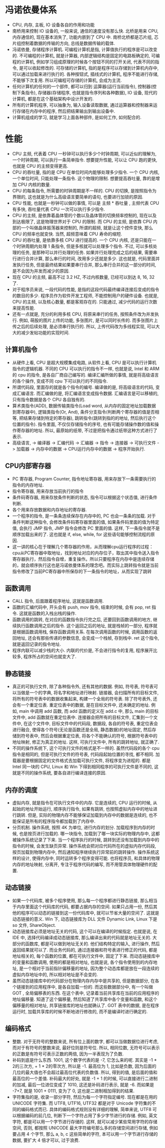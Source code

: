 # 冯诺依曼体系

* CPU, 内存, 主板, IO 设备各自的作用和功能
* 南桥用来控制 IO 设备的, 一般来说, 通信的速度没有那么快. 北桥是用来 CPU, 内存通信的, 现在基本消失了, 功能内嵌到了 CPU 中. 南桥北桥都是芯片组, 芯片组控制着数据的传输的方向, 总线是数据传输的载体.
* 冯诺依曼, 存储程序计算机. 可编程计算机是指, 计算值执行的程序是可以改变的. 不可编程的计算机, 就是计算器, 内部逻辑结构是固定的电路板确定的, 可编程的计算机, 例如学习组成原理的时候各个按钮不同的打开关闭, 代表不同的指令, 是可以收起修改的. 可存储的计算机, 指的是程序可以存储到计算机内存中, 可以通过加载来进行执行的. 各种按钮式, 插线式的计算机, 程序不能进行存储, 不能够下次复用. 所以可编程可存储的计算机, 会成为主流.
* 任何计算机的任何的一个部件, 都可以归到 运算器(运行当前指令), 控制器(控制下条指令), 存储器(存储程序, 也就是指令序列和各种数据), IO 设备, 现代的计算机, 都是在这个基础架构中设计开发的.
* 所有的计算机程序, 可以抽象为, 输入设备读取数据, 通过运算器和控制器来运行存储在内存中的程序, 然后把结果输出到输出设备中.
* 计算机组成的学习, 就是学习上面各种部件, 是如何工作, 如何配合的.

# 性能

* CPU 主频, 代表着 CPU 一秒钟可以执行多少个时钟周期, 可以近似的理解为, 一个时钟周期, 可以执行一条简单指令. 想要提升性能, 可以让 CPU 跑的更快, 也就是 CPU 的主频变得更高.
* CPU 的吞吐量, 指的是 CPU 在单位时间内能够处理多少指令. 一个 CPU 内核, 一个单位时间, 只能处理一条指令. 这个物理的限制. 想要提高吞吐量, 靠的是增加 CPU 内核的数量.
* CPU 的每条指令, 所需要的时钟周期是不一样的. CPU 的切换, 是按照指令为界限的, 这也就是为什么高级语言要简单的语句, 也要进行加锁的原因.
* CPU 性能, 也就是一秒钟可以做的事情, 可以是 主频 * 吞吐量 , 主频代表 CPU 有多快, 吞吐量代表 CPU 一次可以执行多少指令. 
* CPU 的主频, 是依靠着晶体管的个数以及晶体管的切换频率控制的, 现在以及到达极限了, 这是物理世界对于 CPU 的限制. 而 CPU 的主频, 是依靠 CPU 内部的一个叫做晶体振荡器来控制的, 所谓的超频, 就是让这个控件变快, 那么 CPU 的频率也就变快. 当然, 超频意味着 CPU 寿命的缩短.
* CPU 的吞吐量, 是依靠多核 CPU 进行提高的. 一个 CPU 内核, 还是只能在一个时钟周期内处理 1 条指令, 但是多核就可以处理多个指令. 不过, 可以多核处理的任务, 是那种可以并行处理的任务. 如果并行处理完成之后的结果, 需要串行进行合并计算, 那么串行的时间, 改用多少还就是多少. 这也就是, 代码里面并发执行任务, 但是最终结果如果要串行合并, 那么串行合并的这一部分的时间, 是不会因为并发而减少的原因. 
* 现在 CPU 的主频, 最高不过 3.2 HZ, 不过内核数量, 已经可以到达 8, 16, 32 了.
* 对于程序员来说, 一段代码的性能, 是指的这段代码最终编译连接后变成的指令的数目的多少. 程序员作为软件开发工程师, 不能控制用户的硬件设备. 也就是, CPU 的主频, 以及核心数量, 都是客观存在的. 只能通过, 减少代码的运行次数来提高性能.
* 还有一点就是, 充分的利用多核 CPU, 将原来串行的任务, 按照条件改为并发执行. 例如, 萌股的图片上传的功能, 多张图片, 是可以同时长传的. 而多张图片上传之后的后续处理, 是必须串行执行的. 所以, 上传代码改为多线程实现, 可以大大的减少发帖功能的实现时间.

## 计算机指令

* 从硬件上看, CPU 是超大规模集成电路, 从软件上看, CPU 是可以执行计算机指令的逻辑机器. 不同的 CPU 可以执行的指令不一样, 也就是说, Intel 和 ARM 的 cpu 的指令, 是各自厂商自己编写的. 编译汇编所做的事情, 就是将高级语言的各个操作, 变成不同 cpu 下可以执行的不同指令.
* 所谓代码段, 里面存的就是各个指令的编号. 编译做的是, 将高级语言的代码, 变成汇编语言. 而汇编做的是, 将汇编语言变成指令数据. 汇编语言是可以移植的, 只有指令数据是各个 CPU 各自独有的.
* 算术类指令(ADD), 数据传输类指令(Load word, 从内存的固定地址加载数据到寄存器中), 逻辑类指令(Or, And), 条件分支指令(判断两个寄存器的值是否相等, 把结果存储到特定的寄存器), 跳转指令(跳转到指的的地址, 然后执行这个位置的指令). 指令里面, 不仅仅存储指令的序号, 也有可能存储操作数的值和操作寄存器的地址. 所以, 最原始的纸带, 不过是把指令通过纸带这种方式进行了表示.
* 高级语言, -> 编译器 -> 汇编代码 -> 汇编器 -> 指令 -> 连接器 -> 可执行文件 -> 加载器 -> 内存中的数据 -> CPU运行内存中的数据 -> 程序开始执行.


## CPU内部寄存器

* PC 寄存器, Program Counter, 指令地址寄存器, 用来存放下一条需要执行的指令的内存地址.
* 指令寄存器, 用来存放当前执行的指令
* 条件码寄存器, 用来存放条件判断的状态, 指令可以根据这个状态值, 进行条件判断. 
* 各个用来存放数据和内存地址的寄存器.
* 一个程序的指令, 是一条条连续保存在内存中的, PC 也会一条条的加载. 对于条件判断这种指令, 会修改条件码寄存器里面的值, 如果条件码里面的值为特定值, 会执行 JMP 指令, JMP 指令会修改 PC 里面的值. 这样, 下一条指令就不是顺序加载出来的了. 这也就是 if, else, while, for 这些语句能够控制流程的原因.
*  这一讲的核心在于理解几个寄存器的作用，从而理解cpu运行程序的过程：cpu从PC寄存器中取地址，找到地址对应的内存位子，取出其中指令送入指令寄存器执行，然后指令自增，重复操作。所以只要程序在内存中是连续存储的，就会顺序执行这也是冯诺依曼体系的理念吧。而实际上跳转指令就是当前指令修改了当前PC寄存器中所保存的下一条指令的地址，从而实现了跳转

## 函数调用

* CALL 指令, 后面跟着程序地址, 这就是函数调用.
* 函数的汇编代码中, 开头会有 push, mov 指令, 结束的时候, 会有 pop, ret 指令. 这就是函数的入栈出栈的操作.
* 函数调用的跳转, 在对应的函数指令执行完之后, 还要回到函数调用的地方, 继续执行函数调用之后的指令. 这个返回之后的地址, 就是栈帧的一部分, 程序就是根据函数调用栈, 保存函数调用关系. 在每次调用函数的时候, 调用函数的返回地址, 还会有那些传递的参数信息, 会变成一个栈帧, 存到栈中. ret 这个指令, 就是返回记录的指令地址.
* 程序内联可以减少栈的大小. 内联的代价是, 不会进行指令的复用, 程序展开比较多, 程序所占的空间也就变大了.

## 静态链接

* 真正的可执行文件, 除了各种指令外, 还有其他的数据. 例如, 符号表, 符号表可以当做是一个的字典, 将名字和地址进行映射. 链接器, 会扫描所有的目标文件, 将所有的符号表中的数据收集起来, 构建一个全局的符号表. 除了符号表外, 还会有一个重定位表. 重定位表中的数据, 是在目标文件中, 还未确定的地址. 例如, main 中调用 add 函数, 而 add 函数的定义在 add.c 中, 那么 main 的目标文件中, add 函数就在重定位表中. 连接器会把所有的目标文件, 汇集到一个文件中, 在这个文件中, 目标文件中的代码段, 数据段, 各自的符号表, 重定位表会进行融合, 使得各个符号(无论是函数还是全局, 静态数据)的地址固定, 然后存储到符号表中, 然后会根据重定位表, 将各个不能确认的符号, 根据符号表中的地址映射, 修正为真正的地址. 这样, 可执行文件中, 所有的跳转地址, 就正确了.
* 不同的操作系统下, 这个可执行文件的格式是不一样的. 虽然代码段的各个 cpu 指令是相同的, 但是可执行文件的符号表, 代码段起始位置的寻找, 都不相同. 加载器是要根据固定的文件格式去加载可执行文件, 将程序变为进程的. 都是 Intel 同一块的 CPU, Linux 和 Win 下得到相同程序的可执行文件是不同的, 这就是不同的操作系统, 要各自进行编译连接的原因.

## 内存的调度

* 虚拟内存, 就是指令在可执行文件中的内存. 它是连续的, CPU 运行的时候, 从起始的地址开始运行, 顺序执行指令, 如果有跳转, 也按照虚拟内存中的地址进行跳转. 但是, 实际的物理内存不能够保证加载到内存中的数据是连续的, 也不能保证是所有的程序指令都加载到了内存中.
* 分页机制. 操作系统, 按照 4K 为单位, 进行内存的划分. 加载程序到内存的时候, 也是按页进行加载的. 哪一块指令, 加载到了哪一块实际的物理内存中, 这都被操作系统记录了下来. 当一个程序执行的时候, 跳转到还没有加载到内存中的指令的时候, 会发生缺页异常. 操作系统会把对应代码所在的虚拟内存代码段, 按页加载到物理内存中, 然后通知程序继续执行异常前的跳转操作. 操作系统这样的设计, 使得内存中, 同时运转多个程序变得可能. 也将程序员, 和具体的物理内存的地址映射, 分离开, 专注于程序代码的编写, 而不用管具体物理硬件的配置.

## 动态链接
* 如果一个代码库, 被多个程序使用, 那么每一个程序都进行静态链接, 那么相当于内存里面这个代码库的代码, 都要占据内存的空间. 如果只占用一份, 然后其他的程序可以动态的链接到这一份代码库中, 就可以节省大量的空间了. 这就是动态链接的意义. Win 下, 动态链接库为 DLL 文件 Dynamic Link, Linux 下是 so 文件, ShareObject.
* 动态链接库必须是地址无关的代码, 这个可以在编译的时候指定. 也就是说, 在 IDE 中, 选择代码编译成动态链接库, 那么编译出来的代码就是地址无关的. 大部分的函数库, 都是可以做到地址无关的. 他们结构特定的输入, 进行操作, 然后返回结果就可以了. 而业务代码的, 通过连接器和符号表进行修正的代码, 都是地址相关的, 每个函数的位置, 都在可执行文件中, 固定了下来. 而动态链接库中的变量和函数调用, 使用的都是相对地址, 也就是说, 各个指令使用到的内存地址, 是一个相对于当前指针偏移量的地址, 因为整个动态库都是放在一段连续的虚拟内存地址中的, 所以相对地址是不会变的.
* 虽然动态链接库中的代码部分在物理内存内存中是共享的, 但是数据部分, 在各个链接到的应用程序中, 是各自加载一份的. 而这些数据部分中, 有一个叫做 GOT , 全局偏移表的东西. 在这个表中, 记录着当前共享库在当前的应用程序的地址偏移量. 知道了这个偏移量, 然后知道了共享库中各个变量和函数, 和这个偏移量的相对地址, 共享链接库的地址也就确认了. GOT 表中的数据, 是在程序运行时, 加载共享库的时候不断地进行修改的, 而不是编译时进行确定的.

## 编码格式

* 整数. 对于无符号的整数来说, 所有位上面的数字, 都可以当做数据位进行考虑, 而对于有符号的整数来说, 最好位则是符号位. 所以, 相同位数, 无符号可以表示的正数是有符号可表示正数的两倍, 因为一半表现为了负数.
* 补码到底是什么东西. 1001, 这个数字代表的是 -7, 它怎么来的呢. 其实是 -1 * 2的三次方, + 1 * 2的零次方, 所以是 -1. 最高位为 1, 比如是负数, 因为后面的几位的最大值也不会超过最高位代表的负数值. 所以, 得到的值, 是后面的值和最高位的一个差值. 补码最大的好处, 就是 -1 + 1 的时候, 可以直接进行二进制的加减, 最后一位进位变成了 1010, 这还是补码进行表示, 就是 -6. 而如果是 -7+7, 就是 1001 + 0111, 变为了 0, 这也是二进制相加得到的结果.
* 字符集指的是, 收录一部分字符, 然后为每一个字符指定编号. 现在都是在用的 UNICODE 字符集. 而 UTF8, UTF16, UTF32 都是对于 Unicode 字符集的不同的编码格式而已. 具体的编码格式规则没有详细的理解, 简单来说, UTF8 可以根据编码的前几位, 判断下一个字符占用了多少字节进行的存储. 例如, 英文字符, 都是可以用一个字节进行存储的. 这样, 就可以减少某些常用字符的存储空间, 否则, 都按照 UNICODE 最大字符编号那么多的存储空间进行存储, 例如要占用 4 个字节, 那么 a, b, c 这些简单的字符, 本可以用一个字节进行存储的数据, 要扩大 4 倍才可以, 过于浪费.

